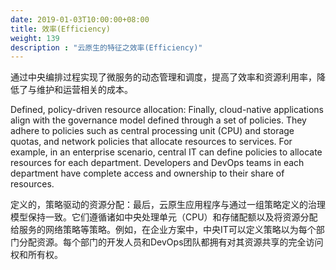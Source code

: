 ```yaml
---
date: 2019-01-03T10:00:00+08:00
title: 效率(Efficiency)
weight: 139
description : "云原生的特征之效率(Efficiency)"
---
```




通过中央编排过程实现了微服务的动态管理和调度，提高了效率和资源利用率，降低了与维护和运营相关的成本。



Defined, policy-driven resource allocation: Finally, cloud-native applications align with the governance model defined through a set of policies. They adhere to policies such as central processing unit (CPU) and storage quotas, and network policies that allocate resources to services. For example, in an enterprise scenario, central IT can define policies to allocate resources for each department. Developers and DevOps teams in each department have complete access and ownership to their share of resources.

定义的，策略驱动的资源分配：最后，云原生应用程序与通过一组策略定义的治理模型保持一致。它们遵循诸如中央处理单元（CPU）和存储配额以及将资源分配给服务的网络策略等策略。例如，在企业方案中，中央IT可以定义策略以为每个部门分配资源。每个部门的开发人员和DevOps团队都拥有对其资源共享的完全访问权和所有权。



